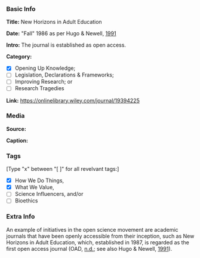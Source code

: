 ### Basic Info

**Title:**
New Horizons in Adult Education

**Date:**
"Fall" 1986 as per Hugo & Newell, [1991](https://hdl.handle.net/10657/5149)

**Intro:**
The journal is established as open access.

**Category:** 

- [x] Opening Up Knowledge;
- [ ] Legislation, Declarations & Frameworks;
- [ ] Improving Research; or
- [ ] Research Tragedies

**Link:**
https://onlinelibrary.wiley.com/journal/19394225

### Media

**Source:** 

**Caption:** 

### Tags

[Type "x" between "[ ]" for all revelvant tags:]

- [x] How We Do Things, 
- [x] What We Value, 
- [ ] Science Influencers, and/or 
- [ ] Bioethics

### Extra Info

An example of initiatives in the open science movement are academic journals that have been openly accessible from their inception, such as New Horizons in Adult Education, which, established in 1987, is regarded as the first open access journal (OAD, [n.d.](http://oad.simmons.edu/oadwiki/Early_OA_journals); see also Hugo & Newell, [1991](https://hdl.handle.net/10657/5149)).
